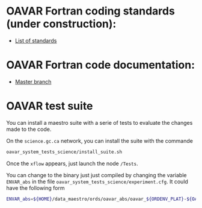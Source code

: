 # OAVAR Fortran coding standards (under construction):

* [List of standards](https://wiki.cmc.ec.gc.ca/wiki/Assimilation/oavar_Coding_Standards)

# OAVAR Fortran code documentation:

* [Master branch](http://iweb.cmc.ec.gc.ca/~armabue/f90doc/master/index.html)

# OAVAR test suite

You can install a maestro suite with a serie of tests to evaluate the changes made to the code.

On the `science.gc.ca` network, you can install the suite with the commande
```bash
oavar_system_tests_science/install_suite.sh
```

Once the `xflow` appears, just launch the node `/Tests`.

You can change to the binary just just compiled by changing the variable `ENVAR_abs` in the file `oavar_system_tests_science/experiment.cfg`.  It could have the following form
```bash
ENVAR_abs=${HOME}/data_maestro/ords/oavar_abs/oavar_${ORDENV_PLAT}-${OAVAR_version}.Abs
```
